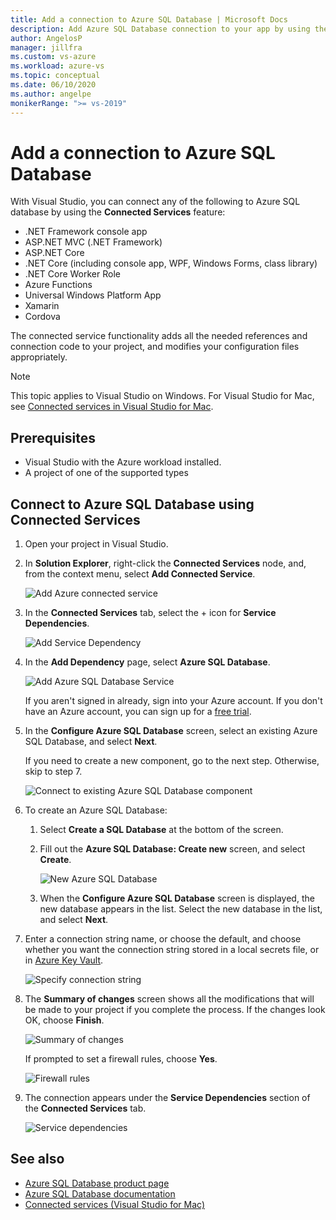 ```yaml
---
title: Add a connection to Azure SQL Database | Microsoft Docs
description: Add Azure SQL Database connection to your app by using the Visual Studio Connected Services
author: AngelosP
manager: jillfra
ms.custom: vs-azure
ms.workload: azure-vs
ms.topic: conceptual
ms.date: 06/10/2020
ms.author: angelpe
monikerRange: ">= vs-2019"
---
```

# Add a connection to Azure SQL Database

With Visual Studio, you can connect any of the following to Azure SQL database by using the **Connected Services** feature:

- .NET Framework console app
- ASP.NET MVC (.NET Framework) 
- ASP.NET Core
- .NET Core (including console app, WPF, Windows Forms, class library)
- .NET Core Worker Role
- Azure Functions
- Universal Windows Platform App
- Xamarin
- Cordova

The connected service functionality adds all the needed references and connection code to your project, and modifies your configuration files appropriately.

> [!NOTE]
> This topic applies to Visual Studio on Windows. For Visual Studio for Mac, see [Connected services in Visual Studio for Mac](/visualstudio/mac/connected-services).
## Prerequisites

- Visual Studio with the Azure workload installed.
- A project of one of the supported types

## Connect to Azure SQL Database using Connected Services

1. Open your project in Visual Studio.

1. In **Solution Explorer**, right-click the **Connected Services** node, and, from the context menu, select **Add Connected Service**.

    ![Add Azure connected service](./media/vs-azure-tools-connected-services-storage/vs-2019/add-connected-service.png)

1. In the **Connected Services** tab, select the + icon for **Service Dependencies**.

    ![Add Service Dependency](./media/vs-azure-tools-connected-services-storage/vs-2019/connected-services-tab.png)

1. In the **Add Dependency** page, select **Azure SQL Database**.

    ![Add Azure SQL Database Service](./media/azure-sql-database-add-connected-service/add-sql-database.png)

    If you aren't signed in already, sign into your Azure account. If you don't have an Azure account, you can sign up for a [free trial](https://azure.microsoft.com/account/free).

1. In the **Configure Azure SQL Database** screen, select an existing Azure SQL Database, and select **Next**.

    If you need to create a new component, go to the next step. Otherwise, skip to step 7.

    ![Connect to existing Azure SQL Database component](./media/azure-sql-database-add-connected-service/created-azure-sql-database.png)

1. To create an Azure SQL Database:

   1. Select **Create a SQL Database** at the bottom of the screen.

   1. Fill out the **Azure SQL Database: Create new** screen, and select **Create**.

       ![New Azure SQL Database](./media/azure-sql-database-add-connected-service/create-new-azure-sql-database.png)

   1. When the **Configure Azure SQL Database** screen is displayed, the new database appears in the list. Select the new database in the list, and select **Next**.

1. Enter a connection string name, or choose the default, and choose whether you want the connection string stored in a local secrets file, or in [Azure Key Vault](/azure/key-vault).

   ![Specify connection string](./media/azure-sql-database-add-connected-service/connection-string.png)

1. The **Summary of changes** screen shows all the modifications that will be made to your project if you complete the process. If the changes look OK, choose **Finish**.

   ![Summary of changes](./media/azure-sql-database-add-connected-service/summary-of-changes.png)

   If prompted to set a firewall rules, choose **Yes**.

   ![Firewall rules](./media/azure-sql-database-add-connected-service/firewall-rules.png)

1. The connection appears under the **Service Dependencies** section of the **Connected Services** tab.

   ![Service dependencies](./media/azure-sql-database-add-connected-service/service-dependencies-after.png)

## See also

- [Azure SQL Database product page](https://azure.microsoft.com/services/sql-database/)
- [Azure SQL Database documentation](/azure/azure-sql/database/)
- [Connected services (Visual Studio for Mac)](/visualstudio/mac/connected-services)
